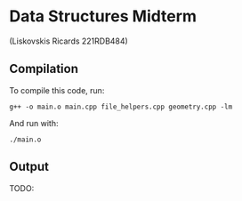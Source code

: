 # Data Structures Midterm

(Liskovskis Ricards 221RDB484)

## Compilation

To compile this code, run:

`g++ -o main.o main.cpp file_helpers.cpp geometry.cpp -lm`

And run with:

`./main.o`

## Output

TODO: